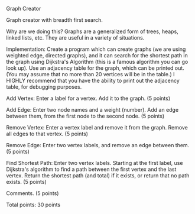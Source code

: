 Graph Creator

Graph creator with breadth first search.                 

Why are we doing this?  Graphs are a generalized form of trees, heaps, linked lists, etc.  They are useful in a variety of situations.

Implementation:  Create a program which can create graphs (we are using weighted edge, directed graphs), and it can search for the shortest path in the graph using Dijkstra's Algorithm (this is a famous algorithm you can go look up).  Use an adjacency table for the graph, which can be printed out. (You may assume that no more than 20 vertices will be in the table.) I HIGHLY recommend that you have the ability to print out the adjacency table, for debugging purposes.

Add Vertex: Enter a label for a vertex. Add it to the graph. (5 points)

Add Edge: Enter two node names and a weight (number). Add an edge between them, from the first node to the second node. (5 points)

Remove Vertex: Enter a vertex label and remove it from the graph. Remove all edges to that vertex.  (5 points)

Remove Edge: Enter two vertex labels, and remove an edge between them.  (5 points)

Find Shortest Path: Enter two vertex labels. Starting at the first label, use Dijkstra's algorithm to find a path between the first vertex and the last vertex. Return the shortest path (and total) if it exists, or return that no path exists.  (5 points)

Comments. (5 points)

Total points: 30 points

